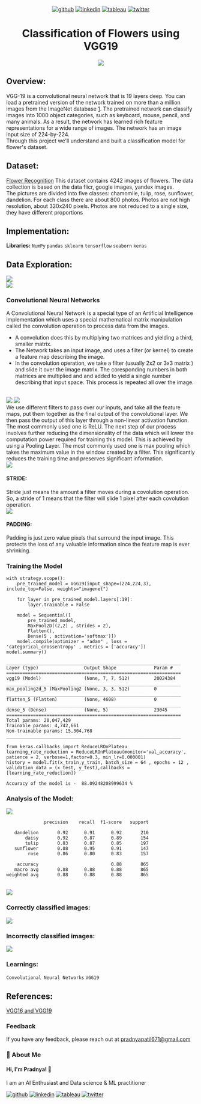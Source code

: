 <div align="center">
  
[1]: https://github.com/Pradnya1208
[2]: https://www.linkedin.com/in/pradnya-patil-b049161ba/
[3]: https://public.tableau.com/app/profile/pradnya.patil3254#!/
[4]: https://twitter.com/Pradnya1208


[![github](https://raw.githubusercontent.com/Pradnya1208/Telecom-Customer-Churn-prediction/c292abd3f9cc647a7edc0061193f1523e9c05e1f/icons/git.svg)][1]
[![linkedin](https://raw.githubusercontent.com/Pradnya1208/Telecom-Customer-Churn-prediction/9f5c4a255972275ced549ea6e34ef35019166944/icons/iconmonstr-linkedin-5.svg)][2]
[![tableau](https://raw.githubusercontent.com/Pradnya1208/Telecom-Customer-Churn-prediction/e257c5d6cf02f13072429935b0828525c601414f/icons/icons8-tableau-software%20(1).svg)][3]
[![twitter](https://raw.githubusercontent.com/Pradnya1208/Telecom-Customer-Churn-prediction/c9f9c5dc4e24eff0143b3056708d24650cbccdde/icons/iconmonstr-twitter-5.svg)][4]

</div>

# <div align="center">Classification of Flowers using VGG19</div>
<div align="center"><img src="https://github.com/Pradnya1208/Classification-of-flowers-using-VGG19/blob/main/output/intro2.gif?raw=true"></div>


## Overview:
VGG-19 is a convolutional neural network that is 19 layers deep. You can load a pretrained version of the network trained on more than a million images from the ImageNet database [1]. The pretrained network can classify images into 1000 object categories, such as keyboard, mouse, pencil, and many animals. As a result, the network has learned rich feature representations for a wide range of images. The network has an image input size of 224-by-224.
<br>Through this project we'll understand and built a classification model for flower's dataset.

## Dataset:
[Flower Recognition](https://www.kaggle.com/alxmamaev/flowers-recognition)
This dataset contains 4242 images of flowers.
The data collection is based on the data flicr, google images, yandex images.
<br>
The pictures are divided into five classes: chamomile, tulip, rose, sunflower, dandelion.
For each class there are about 800 photos. Photos are not high resolution, about 320x240 pixels. Photos are not reduced to a single size, they have different proportions


## Implementation:

**Libraries:**  `NumPy` `pandas` `sklearn` `tensorflow` `seaborn` `keras`
## Data Exploration:
<img src="https://github.com/Pradnya1208/Classification-of-flowers-using-VGG19/blob/main/output/count.PNG?raw=true">
<br>
<img src="https://github.com/Pradnya1208/Classification-of-flowers-using-VGG19/blob/main/output/pic.PNG?raw=true">
<br>

### Convolutional Neural Networks
A Convolutional Neural Network is a special type of an Artificial Intelligence implementation which uses a special mathematical matrix manipulation called the convolution operation to process data from the images.
- A convolution does this by multiplying two matrices and yielding a third, smaller matrix.
- The Network takes an input image, and uses a filter (or kernel) to create a feature map describing the image.
- In the convolution operation, we take a filter (usually 2x2 or 3x3 matrix ) and slide it over the image matrix. The coresponding numbers in both matrices are multiplied and and added to yield a single number describing that input space. This process is repeated all over the image.
<br>
<img src="https://github.com/Pradnya1208/Classification-of-flowers-using-VGG19/blob/main/output/cnn1.gif?raw=true">
<img src="https://github.com/Pradnya1208/Classification-of-flowers-using-VGG19/blob/main/output/2d-3d.PNG?raw=true">
<br>
We use different filters to pass over our inputs, and take all the feature maps, put them together as the final output of the convolutional layer.
We then pass the output of this layer through a non-linear activation function. The most commonly used one is ReLU.
The next step of our process involves further reducing the dimensionality of the data which will lower the computation power required for training this model. This is achieved by using a Pooling Layer. The most commonly used one is max pooling which takes the maximum value in the window created by a filter. This significantly reduces the training time and preserves significant information.
<br>
<img src="https://github.com/Pradnya1208/Classification-of-flowers-using-VGG19/blob/main/output/pooling.PNG?raw=true">
<br>

#### STRIDE: 

Stride just means the amount a filter moves during a covolution operation. So, a stride of 1 means that the filter will slide 1 pixel after each covolution operation.<br>
<img src="https://github.com/Pradnya1208/Classification-of-flowers-using-VGG19/blob/main/output/cnn2.gif?raw=true">
<br>

#### PADDING: 
Padding is just zero value pixels that surround the input image. This protects the loss of any valuable information since the feature map is ever shrinking.<br>
### Training the Model
```
with strategy.scope():
    pre_trained_model = VGG19(input_shape=(224,224,3), include_top=False, weights="imagenet")

    for layer in pre_trained_model.layers[:19]:
        layer.trainable = False

    model = Sequential([
        pre_trained_model,
        MaxPool2D((2,2) , strides = 2),
        Flatten(),
        Dense(5 , activation='softmax')])
    model.compile(optimizer = "adam" , loss = 'categorical_crossentropy' , metrics = ['accuracy'])
model.summary()
```
```
_________________________________________________________________
Layer (type)                 Output Shape              Param #   
=================================================================
vgg19 (Model)                (None, 7, 7, 512)         20024384  
_________________________________________________________________
max_pooling2d_5 (MaxPooling2 (None, 3, 3, 512)         0         
_________________________________________________________________
flatten_5 (Flatten)          (None, 4608)              0         
_________________________________________________________________
dense_5 (Dense)              (None, 5)                 23045     
=================================================================
Total params: 20,047,429
Trainable params: 4,742,661
Non-trainable params: 15,304,768
_________________________________________________________________
```

```
from keras.callbacks import ReduceLROnPlateau
learning_rate_reduction = ReduceLROnPlateau(monitor='val_accuracy', patience = 2, verbose=1,factor=0.3, min_lr=0.000001)
history = model.fit(x_train,y_train, batch_size = 64 , epochs = 12 , validation_data = (x_test, y_test),callbacks = [learning_rate_reduction])
```
```
Accuracy of the model is -  88.09248208999634 %
```

### Analysis of the Model:

<img src="https://github.com/Pradnya1208/Classification-of-flowers-using-VGG19/blob/main/output/modelanalysis.PNG?raw=true">
<br>

```
              precision    recall  f1-score   support

   dandelion       0.92      0.91      0.92       210
       daisy       0.92      0.87      0.89       154
       tulip       0.83      0.87      0.85       197
   sunflower       0.88      0.95      0.91       147
        rose       0.86      0.80      0.83       157

    accuracy                           0.88       865
   macro avg       0.88      0.88      0.88       865
weighted avg       0.88      0.88      0.88       865
```
<br>
<img src="https://github.com/Pradnya1208/Classification-of-flowers-using-VGG19/blob/main/output/cm.PNG?raw=true">
<br>

### Correctly classified images:
<img src="https://github.com/Pradnya1208/Classification-of-flowers-using-VGG19/blob/main/output/results.PNG?raw=true">
<br>

### Incorrectly classified images:
<img src="https://github.com/Pradnya1208/Classification-of-flowers-using-VGG19/blob/main/output/incorrect.PNG?raw=true">
<br>

### Learnings:
`Convolutional Neural Networks`
`VGG19`






## References:
[VGG16 and VGG19](https://keras.io/api/applications/vgg/)

### Feedback

If you have any feedback, please reach out at pradnyapatil671@gmail.com


### 🚀 About Me
#### Hi, I'm Pradnya! 👋
I am an AI Enthusiast and  Data science & ML practitioner

[1]: https://github.com/Pradnya1208
[2]: https://www.linkedin.com/in/pradnya-patil-b049161ba/
[3]: https://public.tableau.com/app/profile/pradnya.patil3254#!/
[4]: https://twitter.com/Pradnya1208


[![github](https://raw.githubusercontent.com/Pradnya1208/Telecom-Customer-Churn-prediction/c292abd3f9cc647a7edc0061193f1523e9c05e1f/icons/git.svg)][1]
[![linkedin](https://raw.githubusercontent.com/Pradnya1208/Telecom-Customer-Churn-prediction/9f5c4a255972275ced549ea6e34ef35019166944/icons/iconmonstr-linkedin-5.svg)][2]
[![tableau](https://raw.githubusercontent.com/Pradnya1208/Telecom-Customer-Churn-prediction/e257c5d6cf02f13072429935b0828525c601414f/icons/icons8-tableau-software%20(1).svg)][3]
[![twitter](https://raw.githubusercontent.com/Pradnya1208/Telecom-Customer-Churn-prediction/c9f9c5dc4e24eff0143b3056708d24650cbccdde/icons/iconmonstr-twitter-5.svg)][4]


